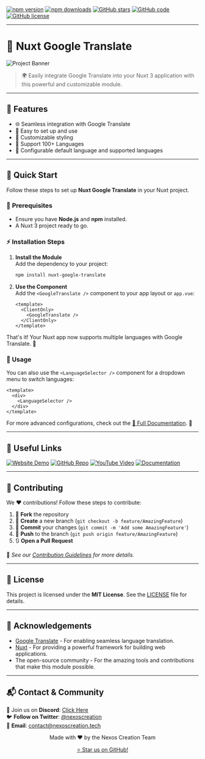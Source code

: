 [![npm version](https://img.shields.io/npm/v/nuxt-google-translate?style=flat-square&color=cyan)](https://www.npmjs.com/package/nuxt-google-translate)
[![npm downloads](https://img.shields.io/npm/dt/nuxt-google-translate?style=flat-square&color=cyan)](https://www.npmjs.com/package/nuxt-google-translate)
[![GitHub stars](https://img.shields.io/github/stars/nexoscreation/nuxt-google-translate.svg?style=flat-square&color=cyan)](https://github.com/nexoscreation/nuxt-google-translate)
[![GitHub code](https://img.shields.io/github/languages/code-size/nexoscreation/nuxt-google-translate.svg?style=flat-square&color=cyan)](https://github.com/nexoscreation/nuxt-google-translate)
[![GitHub license](https://img.shields.io/github/license/nexoscreation/nuxt-google-translate.svg?style=flat-square&color=cyan)](https://github.com/nexoscreation/nuxt-google-translate)

---

# 🚀 Nuxt Google Translate

![Project Banner](https://github.com/user-attachments/assets/fd43e328-daa8-47e5-833a-075bdab3a757)

> 🌍 Easily integrate Google Translate into your Nuxt 3 application with this powerful and customizable module.

---

## 🌟 Features

- 🌐 Seamless integration with Google Translate
- 🚀 Easy to set up and use
- 🎨 Customizable styling
- 🤩 Support 100+ Languages
- 🔧 Configurable default language and supported languages

---

## 🚀 Quick Start

Follow these steps to set up **Nuxt Google Translate** in your Nuxt project. 

### 🔧 **Prerequisites**

- Ensure you have **Node.js** and **npm** installed.  
- A Nuxt 3 project ready to go.  

### ⚡ **Installation Steps**

1. **Install the Module**  
   Add the dependency to your project:  
   ```bash
   npm install nuxt-google-translate
   ```  

3. **Use the Component**  
   Add the `<GoogleTranslate />` component to your app layout or `app.vue`:  
   ```vue
   <template>
     <ClientOnly>
       <GoogleTranslate />       
     </ClientOnly>
   </template>
   ```  

That's it! Your Nuxt app now supports multiple languages with Google Translate. 🎉 

### 🎯 Usage

You can also use the `<LanguageSelector />` component for a dropdown menu to switch languages:  

```vue
<template>
  <div>
    <LanguageSelector />
  </div>
</template>
```

For more advanced configurations, check out the [📘 Full Documentation](https://nexoscreation.tech/docs/resources/google-translate). 🚀  

---

## 🔗 Useful Links

[![Website Demo](https://img.shields.io/badge/Web-Demo-blue?style=for-the-badge&logo=google-chrome)](https://nexoscreation.github.io/nuxt-google-translate/)
[![GitHub Repo](https://img.shields.io/badge/GitHub-Repo-green?style=for-the-badge&logo=github)](https://github.com/nexoscreation/nuxt-google-translate)
[![YouTube Video](https://img.shields.io/badge/YouTube-Video-red?style=for-the-badge&logo=youtube)](https://www.youtube.com/watch?v=vapgAOjdSMQ)
[![Documentation](https://img.shields.io/badge/Documentation-Read%20Now-blue?style=for-the-badge&logo=readthedocs)](https://nexoscreation.tech/docs/resources/google-translate)

---

## 🤝 Contributing

We ❤️ contributions! Follow these steps to contribute:

1. 🍴 **Fork** the repository
2. 🌿 **Create** a new branch (`git checkout -b feature/AmazingFeature`)
3. 💾 **Commit** your changes (`git commit -m 'Add some AmazingFeature'`)
4. 🚀 **Push** to the branch (`git push origin feature/AmazingFeature`)
5. 🔃 **Open a Pull Request**

📖 _See our [Contribution Guidelines](CONTRIBUTING.md) for more details._

---

## 📄 License

This project is licensed under the **MIT License**. See the [LICENSE](LICENSE) file for details.

---

## 🙏 Acknowledgements

- [Google Translate](https://translate.google.com/) - For enabling seamless language translation.
- [Nuxt](https://nuxt.com/) - For providing a powerful framework for building web applications.
- The open-source community - For the amazing tools and contributions that make this module possible.

---

## 📬 **Contact & Community**

💬 Join us on **Discord**: [Click Here](https://discord.gg/H7pVc9aUK2)  
🐦 **Follow on Twitter**: [@nexoscreation](https://twitter.com/nexoscreation)  
📧 **Email**: [contact@nexoscreation.tech](mailto:contact@nexoscreation.tech)

<p align="center">
  Made with ❤️ by the Nexos Creation Team
</p>

<p align="center">
  <a href="https://github.com/nexoscreation/nuxt-google-translate/stargazers">⭐ Star us on GitHub!</a>
</p>
